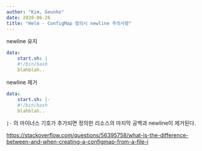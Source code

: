 ```yaml
---
author: "Kim, Geunho"
date: 2020-06-26
title: "Helm - ConfigMap 정의시 newline 주의사항"
---
```


newline 유지
```yml
data:
    start.sh: |
    #!/bin/bash
    blahblah..

```
newline 제거
```yml
data:
    start.sh: |-
    #!/bin/bash
    blahblah..

```
`|-` 의 마이너스 기호가 추가되면 정의한 리소스의 마지막 공백과 newline이 제거된다.

https://stackoverflow.com/questions/56395758/what-is-the-difference-between-and-when-creating-a-configmap-from-a-file-i